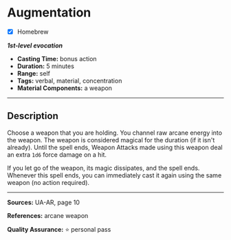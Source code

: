 # Augmentation
- [x] Homebrew

***1st-level evocation***
- **Casting Time:** bonus action
- **Duration:** 5 minutes
- **Range:** self
- **Tags:** verbal, material, concentration
- **Material Components:** a weapon

---

## Description
Choose a weapon that you are holding.
You channel raw arcane energy into the weapon.
The weapon is considered magical for the duration (if it isn't already).
Until the spell ends, Weapon Attacks made using this weapon deal an extra `1d6` force damage on a hit.

If you let go of the weapon, its magic dissipates, and the spell ends.
Whenever this spell ends, you can immediately cast it again using the same weapon (no action required).

---

**Sources:** UA-AR, page 10

**References:** arcane weapon

**Quality Assurance:** :star: personal pass
